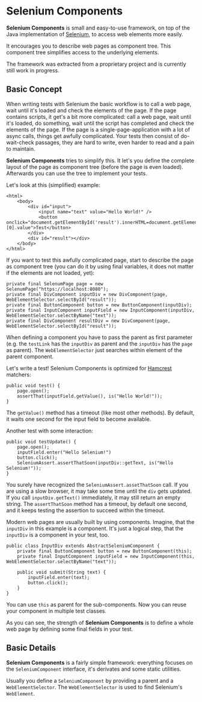 # Selenium Components

**Selenium Components** is small and easy-to-use framework, on top of the Java implementation of [Selenium](http://www.seleniumhq.org/), to access web elements more easily.

It encourages you to describe web pages as component tree. This component tree simplifies access to the underlying elements.

The framework was extracted from a proprietary project and is currently still work in progress.

## Basic Concept

When writing tests with Selenium the basic workflow is to call a web page, wait until it's loaded and check the elements of the page. If the page contains scripts, it get's a bit more complicated: call a web page, wait until it's loaded, do something, wait until the script has completed and check the elements of the page. If the page is a single-page-application with a lot of async calls, things get awfully complicated. Your tests then consist of do-wait-check passages, they are hard to write, even harder to read and a pain to maintain. 

**Selenium Components** tries to simplify this. It let's you define the complete layout of the page as component tree (before the page is even loaded). Afterwards you can use the tree to implement your tests. 

Let's look at this (simplified) example:

	<html>
		<body>
		    <div id="input">
		        <input name="text" value="Hello World!" />
		        <button onclick="document.getElementById('result').innerHTML=document.getElementsByName('text')[0].value">Test</button>
		    </div>
		    <div id="result"></div>
		</body>
	</html> 

If you want to test this awfully complicated page, start to describe the page as component tree (you can do it by using final variables, it does not matter if the elements are not loaded, yet):

	private final SelenumPage page = new SelenumPage("https://localhost:8080");
	private final DivComponent inputDiv = new DivComponent(page, WebElementSelector.selectById("result"));  
	private final ButtonComponent button = new ButtonComponent(inputDiv);  
	private final InputComponent inputField = new InputComponent(inputDiv, WebElementSelector.selectByName("text"));  
	private final DivComponent resultDiv = new DivComponent(page, WebElementSelector.selectById("result"));  

When defining a component you have to pass the parent as first parameter (e.g. the `testLink` has the `inputDiv` as parent and the `inputDiv` has the `page` as parent). The `WebElementSelector` just searches within element of the parent component.
 
Let's write a test! Selenium Components is optimized for [Hamcrest](http://hamcrest.org/) matchers:

	public void test() {
		page.open();
		assertThat(inputField.getValue(), is("Hello World!"));
	}

The `getValue()` method has a timeout (like most other methods). By default, it waits one second for the input field to become available. 

Another test with some interaction:

	public void testUpdate() {
		page.open();
		inputField.enter("Hello Selenium!")
		button.click();
		SeleniumAssert.assertThatSoon(inputDiv::getText, is("Hello Selenium!"));
	}

You surely have recognized the `SeleniumAssert.assetThatSoon` call. If you are using a slow browser, it may take some time until the `div` gets updated. If you call `inputDiv.getText()` immediately, it may still return an empty string. The `assertThatSoon` method has a timeout, by default one second, and it keeps testing the assertion to succeed within the timeout.

Modern web pages are usually built by using components. Imagine, that the `inputDiv` in this example is a component. It's just a logical step, that the `inputDiv` is a component in your test, too.

	public class InputDiv extends AbstractSeleniumComponent {
		private final ButtonComponent button = new ButtonComponent(this);  
		private final InputComponent inputField = new InputComponent(this, WebElementSelector.selectByName("text"));  
		
		public void submit(String text) {
			inputField.enter(text);
			button.click();
		}
	} 

You can use `this` as parent for the sub-components. Now you can reuse your component in multiple test classes.
 
As you can see, the strength of **Selenium Components** is to define a whole web page by defining some final fields in your test.

## Basic Details

**Selenium Components** is a fairly simple framework: everything focuses on the `SeleniumComponent` interface, it's derivates and some static utilities.

Usually you define a `SeleniumComponent` by providing a parent and a `WebElementSelector`. The `WebElementSelector` is used to find Selenium's `WebElement`.  

 
